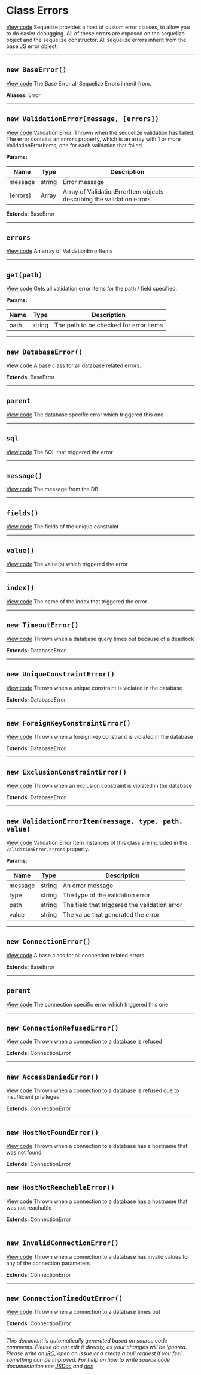 <a name="errors"></a>
# Class Errors
[View code](https://github.com/sequelize/sequelize/blob/a3155ec82d64a76ada2aaaadcb09d4161912819d/lib/errors.js#L11)
Sequelize provides a host of custom error classes, to allow you to do easier debugging. All of these errors are exposed on the sequelize object and the sequelize constructor.
All sequelize errors inherit from the base JS error object.


***

<a name="baseerror"></a>
## `new BaseError()`
[View code](https://github.com/sequelize/sequelize/blob/a3155ec82d64a76ada2aaaadcb09d4161912819d/lib/errors.js#L20)
The Base Error all Sequelize Errors inherit from.

__Aliases:__ Error

***

<a name="validationerror"></a>
## `new ValidationError(message, [errors])`
[View code](https://github.com/sequelize/sequelize/blob/a3155ec82d64a76ada2aaaadcb09d4161912819d/lib/errors.js#L41)
Validation Error. Thrown when the sequelize validation has failed. The error contains an `errors` property,
which is an array with 1 or more ValidationErrorItems, one for each validation that failed.


**Params:**

| Name | Type | Description |
| ---- | ---- | ----------- |
| message | string | Error message |
| [errors] | Array | Array of ValidationErrorItem objects describing the validation errors  |


__Extends:__ BaseError

***

<a name="errors"></a>
## `errors`
[View code](https://github.com/sequelize/sequelize/blob/a3155ec82d64a76ada2aaaadcb09d4161912819d/lib/errors.js#L49)
An array of ValidationErrorItems

***

<a name="get"></a>
## `get(path)`
[View code](https://github.com/sequelize/sequelize/blob/a3155ec82d64a76ada2aaaadcb09d4161912819d/lib/errors.js#L70)
Gets all validation error items for the path / field specified.


**Params:**

| Name | Type | Description |
| ---- | ---- | ----------- |
| path | string | The path to be checked for error items |


***

<a name="databaseerror"></a>
## `new DatabaseError()`
[View code](https://github.com/sequelize/sequelize/blob/a3155ec82d64a76ada2aaaadcb09d4161912819d/lib/errors.js#L84)
A base class for all database related errors.

__Extends:__ BaseError

***

<a name="parent"></a>
## `parent`
[View code](https://github.com/sequelize/sequelize/blob/a3155ec82d64a76ada2aaaadcb09d4161912819d/lib/errors.js#L92)
The database specific error which triggered this one

***

<a name="sql"></a>
## `sql`
[View code](https://github.com/sequelize/sequelize/blob/a3155ec82d64a76ada2aaaadcb09d4161912819d/lib/errors.js#L98)
The SQL that triggered the error

***

<a name="message"></a>
## `message()`
[View code](https://github.com/sequelize/sequelize/blob/a3155ec82d64a76ada2aaaadcb09d4161912819d/lib/errors.js#L104)
The message from the DB.

***

<a name="fields"></a>
## `fields()`
[View code](https://github.com/sequelize/sequelize/blob/a3155ec82d64a76ada2aaaadcb09d4161912819d/lib/errors.js#L109)
The fields of the unique constraint

***

<a name="value"></a>
## `value()`
[View code](https://github.com/sequelize/sequelize/blob/a3155ec82d64a76ada2aaaadcb09d4161912819d/lib/errors.js#L114)
The value(s) which triggered the error

***

<a name="index"></a>
## `index()`
[View code](https://github.com/sequelize/sequelize/blob/a3155ec82d64a76ada2aaaadcb09d4161912819d/lib/errors.js#L119)
The name of the index that triggered the error

***

<a name="timeouterror"></a>
## `new TimeoutError()`
[View code](https://github.com/sequelize/sequelize/blob/a3155ec82d64a76ada2aaaadcb09d4161912819d/lib/errors.js#L127)
Thrown when a database query times out because of a deadlock

__Extends:__ DatabaseError

***

<a name="uniqueconstrainterror"></a>
## `new UniqueConstraintError()`
[View code](https://github.com/sequelize/sequelize/blob/a3155ec82d64a76ada2aaaadcb09d4161912819d/lib/errors.js#L138)
Thrown when a unique constraint is violated in the database

__Extends:__ DatabaseError

***

<a name="foreignkeyconstrainterror"></a>
## `new ForeignKeyConstraintError()`
[View code](https://github.com/sequelize/sequelize/blob/a3155ec82d64a76ada2aaaadcb09d4161912819d/lib/errors.js#L157)
Thrown when a foreign key constraint is violated in the database

__Extends:__ DatabaseError

***

<a name="exclusionconstrainterror"></a>
## `new ExclusionConstraintError()`
[View code](https://github.com/sequelize/sequelize/blob/a3155ec82d64a76ada2aaaadcb09d4161912819d/lib/errors.js#L177)
Thrown when an exclusion constraint is violated in the database

__Extends:__ DatabaseError

***

<a name="validationerroritem"></a>
## `new ValidationErrorItem(message, type, path, value)`
[View code](https://github.com/sequelize/sequelize/blob/a3155ec82d64a76ada2aaaadcb09d4161912819d/lib/errors.js#L201)
Validation Error Item
Instances of this class are included in the `ValidationError.errors` property.


**Params:**

| Name | Type | Description |
| ---- | ---- | ----------- |
| message | string | An error message |
| type | string | The type of the validation error |
| path | string | The field that triggered the validation error |
| value | string | The value that generated the error |


***

<a name="connectionerror"></a>
## `new ConnectionError()`
[View code](https://github.com/sequelize/sequelize/blob/a3155ec82d64a76ada2aaaadcb09d4161912819d/lib/errors.js#L213)
A base class for all connection related errors.

__Extends:__ BaseError

***

<a name="parent"></a>
## `parent`
[View code](https://github.com/sequelize/sequelize/blob/a3155ec82d64a76ada2aaaadcb09d4161912819d/lib/errors.js#L220)
The connection specific error which triggered this one

***

<a name="connectionrefusederror"></a>
## `new ConnectionRefusedError()`
[View code](https://github.com/sequelize/sequelize/blob/a3155ec82d64a76ada2aaaadcb09d4161912819d/lib/errors.js#L230)
Thrown when a connection to a database is refused

__Extends:__ ConnectionError

***

<a name="accessdeniederror"></a>
## `new AccessDeniedError()`
[View code](https://github.com/sequelize/sequelize/blob/a3155ec82d64a76ada2aaaadcb09d4161912819d/lib/errors.js#L241)
Thrown when a connection to a database is refused due to insufficient privileges

__Extends:__ ConnectionError

***

<a name="hostnotfounderror"></a>
## `new HostNotFoundError()`
[View code](https://github.com/sequelize/sequelize/blob/a3155ec82d64a76ada2aaaadcb09d4161912819d/lib/errors.js#L252)
Thrown when a connection to a database has a hostname that was not found

__Extends:__ ConnectionError

***

<a name="hostnotreachableerror"></a>
## `new HostNotReachableError()`
[View code](https://github.com/sequelize/sequelize/blob/a3155ec82d64a76ada2aaaadcb09d4161912819d/lib/errors.js#L263)
Thrown when a connection to a database has a hostname that was not reachable

__Extends:__ ConnectionError

***

<a name="invalidconnectionerror"></a>
## `new InvalidConnectionError()`
[View code](https://github.com/sequelize/sequelize/blob/a3155ec82d64a76ada2aaaadcb09d4161912819d/lib/errors.js#L274)
Thrown when a connection to a database has invalid values for any of the connection parameters

__Extends:__ ConnectionError

***

<a name="connectiontimedouterror"></a>
## `new ConnectionTimedOutError()`
[View code](https://github.com/sequelize/sequelize/blob/a3155ec82d64a76ada2aaaadcb09d4161912819d/lib/errors.js#L285)
Thrown when a connection to a database times out

__Extends:__ ConnectionError

***

_This document is automatically generated based on source code comments. Please do not edit it directly, as your changes will be ignored. Please write on <a href="irc://irc.freenode.net/#sequelizejs">IRC</a>, open an issue or a create a pull request if you feel something can be improved. For help on how to write source code documentation see [JSDoc](http://usejsdoc.org) and [dox](https://github.com/tj/dox)_